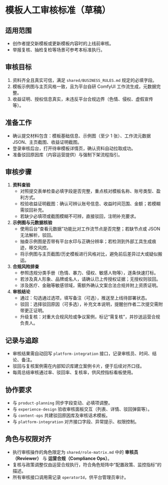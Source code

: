 ﻿# 模板人工审核标准（草稿）

## 适用范围
- 创作者提交新模板或更新模板内容时的上线前审核。
- 举报复核、抽检复检等场景可参考本标准执行。

## 审核目标
1. 资料齐全且真实可信，满足 `shared/BUSINESS_RULES.md` 规定的必填字段。
2. 模板示例图与主页风格一致，且为平台自研 ComfyUI 工作流生成，元数据完整。
3. 收益证明、授权信息真实，未违反平台合规边界（色情、侵权、虚假宣传等）。

## 准备工作
- 确认提交材料包含：模板基础信息、示例图（至少 1 张）、工作流元数据 JSON、主页截图、收益证明截图。
- 登录审核后台，打开待审模板详情页，确认资料自动拉取成功。
- 准备驳回原因库（内容运营提供）与强制下架流程指引。

## 审核步骤
1. **资料查验**
   - 对照提交表单检查必填字段是否完整，重点核对模板名称、账号类型、盈利方式。
   - 校验收益证明截图：确认可辨认账号信息、收益时间范围、金额；若模糊需驳回补充。
   - 若缺少必填项或截图模糊不可辨，直接驳回，注明补充要求。
2. **示例图与元数据核验**
   - 使用后台“查看元数据”功能比对工作流节点是否完整；若缺节点或 JSON 无法解析，驳回。
   - 抽查示例图是否带有平台水印与正确分辨率；若检测到外部工具生成痕迹，移交风控。
   - 将示例图与主页截图/历史模板进行风格对比，避免前后差异过大或疑似搬运。
3. **合规风险排查**
   - 参照违规分类手册（色情、暴力、侵权、敏感人物等），逐条快速打标。
   - 若涉及真人形象、品牌或名人，请确认已上传授权证据；无授权则驳回。
   - 涉及医疗、金融等敏感领域，需额外确认文案合法合规并附上资质证明。
4. **审核结论**
   - 通过：勾选通过选项，填写备注（可选），推送至上线待部署状态。
   - 驳回：选择驳回原因（可多选），补充文本说明，提醒创作者二次提交需附带更正证明。
   - 升级复核：对重大合规风险或争议案例，标记“需复核”，并抄送运营合规负责人。

## 记录与追踪
- 审核结果需自动回写 `platform-integration` 接口，记录审核员、时间、结论、备注。
- 驳回与复核案例需在内部知识库建立案例卡片，便于后续对齐口径。
- 每周总结审核通过率、驳回率、复核率，供风控指标看板使用。

## 协作要求
- 与 `product-planning` 同步字段变动、必填项调整。
- 与 `experience-design` 验收审核面板交互（列表、详情、驳回弹窗等）。
- 与 `content-ops` 共建驳回原因库及审核话术模板。
- 与 `platform-integration` 对齐接口字段、异常提示、权限控制。
## 角色与权限对齐
- 执行审核操作的角色限定为 `shared/role-matrix.md` 中的 **审核员（Reviewer）** 与 **运营合规（Compliance Ops）**。
- 复核与政策调整仅由运营合规执行，符合角色矩阵中“配置政策、监控指标”的描述。
- 所有审核接口调用需记录 `operatorId`，供平台管理员审计。

